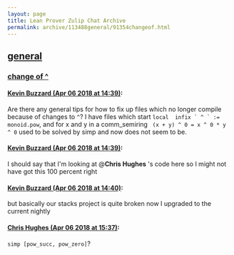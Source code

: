 ```yaml
---
layout: page
title: Lean Prover Zulip Chat Archive 
permalink: archive/113488general/91354changeof.html
---
```


## [general](index.html)
### [change of ^](91354changeof.html)

#### [Kevin Buzzard (Apr 06 2018 at 14:39)](https://leanprover.zulipchat.com/#narrow/stream/113488-general/topic/change%20of%20%5E/near/124717957):
Are there any general tips for how to fix up files which no longer compile because of changes to `^`? I have files which start ``local  infix ` ^ ` := monoid.pow``, and for x and y in a comm_semiring ` (x + y) ^ 0 = x ^ 0 * y ^ 0` used to be solved by simp and now does not seem to be.

#### [Kevin Buzzard (Apr 06 2018 at 14:39)](https://leanprover.zulipchat.com/#narrow/stream/113488-general/topic/change%20of%20%5E/near/124717960):
I should say that I'm looking at @**Chris Hughes** 's code here so I might not have got this 100 percent right

#### [Kevin Buzzard (Apr 06 2018 at 14:40)](https://leanprover.zulipchat.com/#narrow/stream/113488-general/topic/change%20of%20%5E/near/124718005):
but basically our stacks project is quite broken now I upgraded to the current nightly

#### [Chris Hughes (Apr 06 2018 at 15:37)](https://leanprover.zulipchat.com/#narrow/stream/113488-general/topic/change%20of%20%5E/near/124719712):
`simp [pow_succ, pow_zero]`?

